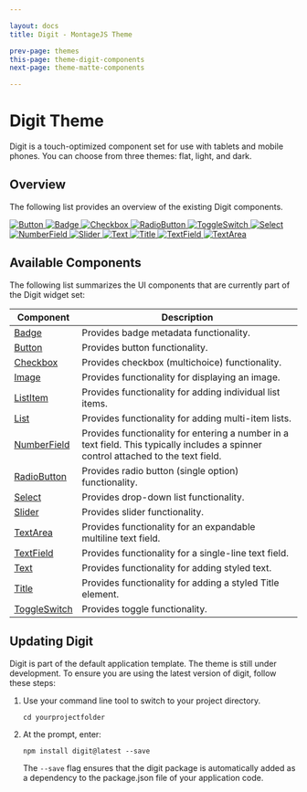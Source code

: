 ```yaml
---

layout: docs
title: Digit - MontageJS Theme

prev-page: themes
this-page: theme-digit-components
next-page: theme-matte-components

---
```



# Digit Theme

Digit is a touch-optimized component set for use with tablets and mobile phones. You can choose from three themes: flat, light, and dark.

## Overview
The following list provides an overview of the existing Digit components.

[ ![Button](https://raw.github.com/montagejs/digit/master/ui/button.reel/screenshot.png) ](https://github.com/montagejs/digit/tree/master/ui/button.reel)
[ ![Badge](https://raw.github.com/montagejs/digit/master/ui/badge.reel/screenshot.png) ](https://github.com/montagejs/digit/tree/master/ui/badge.reel)
[ ![Checkbox](https://raw.github.com/montagejs/digit/master/ui/checkbox.reel/screenshot.png) ](https://github.com/montagejs/digit/tree/master/ui/checkbox.reel)
[ ![RadioButton](https://raw.github.com/montagejs/digit/master/ui/radio-button.reel/screenshot.png) ](https://github.com/montagejs/digit/tree/master/ui/radio-button.reel)
[ ![ToggleSwitch](https://raw.github.com/montagejs/digit/master/ui/toggle-switch.reel/screenshot.png) ](https://github.com/montagejs/digit/tree/master/ui/toggle-switch.reel)
[ ![Select](https://raw.github.com/montagejs/digit/master/ui/select.reel/screenshot.png) ](https://github.com/montagejs/digit/tree/master/ui/select.reel)
[ ![NumberField](https://raw.github.com/montagejs/digit/master/ui/number-field.reel/screenshot.png) ](https://github.com/montagejs/digit/tree/master/ui/number-field.reel)
[ ![Slider](https://raw.github.com/montagejs/digit/master/ui/slider.reel/screenshot.png) ](https://github.com/montagejs/digit/tree/master/ui/slider.reel)
[ ![Text](https://raw.github.com/montagejs/digit/master/ui/text.reel/screenshot.png) ](https://github.com/montagejs/digit/tree/master/ui/text.reel)
[ ![Title](https://raw.github.com/montagejs/digit/master/ui/title.reel/screenshot.png) ](https://github.com/montagejs/digit/tree/master/ui/title.reel)
[ ![TextField](https://raw.github.com/montagejs/digit/master/ui/text-field.reel/screenshot.png) ](https://github.com/montagejs/digit/tree/master/ui/text-field.reel)
[ ![TextArea](https://raw.github.com/montagejs/digit/master/ui/text-area.reel/screenshot.png) ](https://github.com/montagejs/digit/tree/master/ui/text-area.reel)

## Available Components
The following list summarizes the UI components that are currently part of the Digit widget set:

Component | Description 
------------ | ------------- 
<a href="https://github.com/montagejs/digit/tree/master/ui/badge.reel" target="_blank">Badge</a> |  Provides badge metadata functionality.
<a href="https://github.com/montagejs/digit/tree/master/ui/button.reel" target="_blank">Button</a> | Provides button functionality.
<a href="https://github.com/montagejs/digit/tree/master/ui/checkbox.reel" target="_blank">Checkbox</a> | Provides checkbox (multichoice) functionality.
<a href="https://github.com/montagejs/digit/tree/master/ui/image.reel" target="_blank">Image</a> | Provides functionality for displaying an image.
<a href="https://github.com/montagejs/digit/tree/master/ui/list-item.reel" target="_blank">ListItem</a> | Provides functionality for adding individual list items.
<a href="https://github.com/montagejs/digit/tree/master/ui/list.reel" target="_blank">List</a> | Provides functionality for adding multi-item lists.
<a href="https://github.com/montagejs/digit/tree/master/ui/number-field.reel" target="_blank">NumberField</a> | Provides functionality for entering a number in a text field. This typically includes a spinner control attached to the text field.
<a href="https://github.com/montagejs/digit/tree/master/ui/radio-button.reel" target="_blank">RadioButton</a> | Provides radio button (single option) functionality.
<a href="https://github.com/montagejs/digit/tree/master/ui/select.reel" target="_blank">Select</a> | Provides drop-down list functionality.
<a href="https://github.com/montagejs/digit/tree/master/ui/slider.reel" target="_blank">Slider</a> | Provides slider functionality. 
<a href="https://github.com/montagejs/digit/tree/master/ui/text-area.reel" target="_blank">TextArea</a> | Provides functionality for an expandable multiline text field.
<a href="https://github.com/montagejs/digit/tree/master/ui/text-field.reel" target="_blank">TextField</a> | Provides functionality for a single-line text field.
<a href="https://github.com/montagejs/digit/tree/master/ui/text.reel" target="_blank">Text</a> | Provides functionality for adding styled text.
<a href="https://github.com/montagejs/digit/tree/master/ui/title.reel" target="_blank">Title</a> | Provides functionality for adding a styled Title element. 
<a href="https://github.com/montagejs/digit/tree/master/ui/toggle-switch.reel" target="_blank">ToggleSwitch</a> | Provides toggle functionality.

## Updating Digit
Digit is part of the default application template. The theme is still under development. To ensure you are using the latest version of digit, follow these steps:

1. Use your command line tool to switch to your project directory.

    ```
    cd yourprojectfolder
    ```
    
2. At the prompt, enter:

    ```
    npm install digit@latest --save
    ```
    
    The `--save` flag ensures that the digit package is automatically added as a dependency to the package.json file of your application code.
